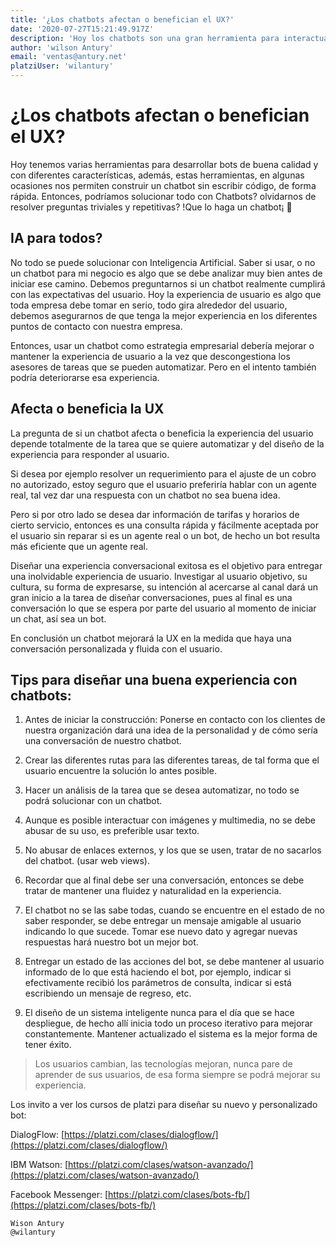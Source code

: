 ```yaml
---
title: '¿Los chatbots afectan o benefician el UX?'
date: '2020-07-27T15:21:49.917Z'
description: 'Hoy los chatbots son una gran herramienta para interactuar con nuestros clientes, pero no hay que olvidar diseñar una UX inolvidable.'
author: 'wilson Antury'
email: 'ventas@antury.net'
platziUser: 'wilantury'
---
```


# ¿Los chatbots afectan o benefician el UX?

Hoy tenemos varias herramientas para desarrollar bots de buena calidad y con diferentes características, además, estas herramientas, en algunas ocasiones nos permiten construir un chatbot sin escribir código, de forma rápida. Entonces, podríamos solucionar todo con Chatbots? olvidarnos de resolver preguntas triviales y repetitivas? !Que lo haga un chatbot¡ :rocket:

  

## IA para todos?

  

No todo se puede solucionar con Inteligencia Artificial. Saber si usar, o no un chatbot para mi negocio es algo que se debe analizar muy bien antes de iniciar ese camino. Debemos preguntarnos si un chatbot realmente cumplirá con las expectativas del usuario. Hoy la experiencia de usuario es algo que toda empresa debe tomar en serio, todo gira alrededor del usuario, debemos asegurarnos de que tenga la mejor experiencia en los diferentes puntos de contacto con nuestra empresa.

  

Entonces, usar un chatbot como estrategia empresarial debería mejorar o mantener la experiencia de usuario a la vez que descongestiona los asesores de tareas que se pueden automatizar. Pero en el intento también podría deteriorarse esa experiencia.

  

## Afecta o beneficia la UX

  

La pregunta de si un chatbot afecta o beneficia la experiencia del usuario depende totalmente de la tarea que se quiere automatizar y del diseño de la experiencia para responder al usuario.

Si desea por ejemplo resolver un requerimiento para el ajuste de un cobro no autorizado, estoy seguro que el usuario preferiría hablar con un agente real, tal vez dar una respuesta con un chatbot no sea buena idea.

Pero si por otro lado se desea dar información de tarifas y horarios de cierto servicio, entonces es una consulta rápida y fácilmente aceptada por el usuario sin reparar si es un agente real o un bot, de hecho un bot resulta más eficiente que un agente real.

Diseñar una experiencia conversacional exitosa es el objetivo para entregar una inolvidable experiencia de usuario. Investigar al usuario objetivo, su cultura, su forma de expresarse, su intención al acercarse al canal dará un gran inicio a la tarea de diseñar conversaciones, pues al final es una conversación lo que se espera por parte del usuario al momento de iniciar un chat, así sea un bot.

En conclusión un chatbot mejorará la UX en la medida que haya una conversación personalizada y fluida con el usuario.

## Tips para diseñar una buena experiencia con chatbots:

  

1. Antes de iniciar la construcción: Ponerse en contacto con los clientes de nuestra organización dará una idea de la personalidad y de cómo sería una conversación de nuestro chatbot.

  

2. Crear las diferentes rutas para las diferentes tareas, de tal forma que el usuario encuentre la solución lo antes posible.

  

3. Hacer un análisis de la tarea que se desea automatizar, no todo se podrá solucionar con un chatbot.

  

4. Aunque es posible interactuar con imágenes y multimedia, no se debe abusar de su uso, es preferible usar texto.

  

5. No abusar de enlaces externos, y los que se usen, tratar de no sacarlos del chatbot. (usar web views).

  

6. Recordar que al final debe ser una conversación, entonces se debe tratar de mantener una fluidez y naturalidad en la experiencia.

  

7. El chatbot no se las sabe todas, cuando se encuentre en el estado de no saber responder, se debe entregar un mensaje amigable al usuario indicando lo que sucede. Tomar ese nuevo dato y agregar nuevas respuestas hará nuestro bot un mejor bot.

  

8. Entregar un estado de las acciones del bot, se debe mantener al usuario informado de lo que está haciendo el bot, por ejemplo, indicar si efectivamente recibió los parámetros de consulta, indicar si está escribiendo un mensaje de regreso, etc.

  

9. El diseño de un sistema inteligente nunca para el día que se hace despliegue, de hecho allí inicia todo un proceso iterativo para mejorar constantemente. Mantener actualizado el sistema es la mejor forma de tener éxito.

  

>Los usuarios cambian, las tecnologías mejoran, nunca pare de aprender de sus usuarios, de esa forma siempre se podrá mejorar su experiencia.

  

Los invito a ver los cursos de platzi para diseñar su nuevo y personalizado bot:

  

DialogFlow: [https://platzi.com/clases/dialogflow/](https://platzi.com/clases/dialogflow/)

IBM Watson: [https://platzi.com/clases/watson-avanzado/](https://platzi.com/clases/watson-avanzado/)

Facebook Messenger: [https://platzi.com/clases/bots-fb/](https://platzi.com/clases/bots-fb/)

  

```
Wison Antury
@wilantury 
```